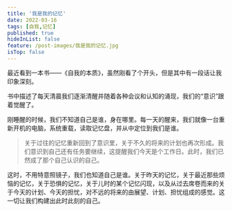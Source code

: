 ```yaml
---
title: '我是我的记忆'
date: 2022-03-16
tags: [自我,记忆]
published: true
hideInList: false
feature: /post-images/我是我的记忆.jpg
isTop: false
---
```


最近看到一本书——《自我的本质》，虽然刚看了个开头，但是其中有一段话让我印象深刻。

<!--more-->


书中描述了每天清晨我们逐渐清醒并随着各种会议和认知的涌现，我们的“意识”跟着觉醒了。

刚睡醒的时候，我们不知道自己是谁，身在哪里。每一天的醒来，我们就像一台重新开机的电脑，系统重载，读取记忆盘，并从中定位到我们是谁。

> 关于过往的记忆重新回到了意识里，关于不久的将来的计划也再次形成。我们意识到自己还有任务要继续，这提醒我们今天是个工作日。此时，我们已然成了那个自己认识的自己。

这时，不用特意照镜子，我们也知道自己是谁。关于昨天的记忆，关于最近那些烦恼的记忆，关于恐惧的记忆，关于儿时的某个记忆闪现，以及从过去席卷而来的关于今天的计划、今天的担忧，对不远的将来的由展望、计划、担忧组成的感觉。这一切让我们构建出此时此刻的自己。
